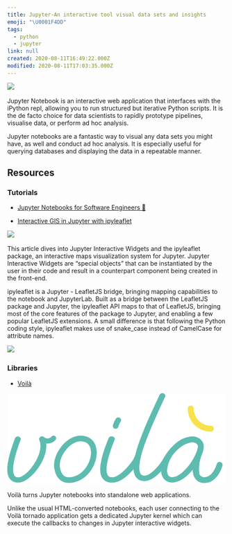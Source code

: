 ```yaml
---
title: Jupyter-An interactive tool visual data sets and insights
emoji: "\U0001F4DD"
tags:
  - python
  - jupyter
link: null
created: 2020-08-11T16:49:22.000Z
modified: 2020-08-11T17:03:35.000Z
---
```


![](http://jupyterlab.io/assets/jupyterpreview.png)

Jupyter Notebook is an interactive web application that interfaces with the iPython repl, allowing you to run structured but iterative Python scripts. It is the de facto choice for data scientists to rapidly prototype pipelines, visualise data, or perform ad hoc analysis.

Jupyter notebooks are a fantastic way to visual any data sets you might have, as well and conduct ad hoc analysis. It is especially useful for querying databases and displaying the data in a repeatable manner.

## Resources

### Tutorials

- [Jupyter Notebooks for Software Engineers 🚀](https://dev.to/tbutterwith/jupyter-notebooks-for-software-engineers-18m5)

- [Interactive GIS in Jupyter with ipyleaflet](https://blog.jupyter.org/interactive-gis-in-jupyter-with-ipyleaflet-52f9657fa7a)

![](https://miro.medium.com/max/700/1*a8s90I7Kj3DyBjmh_LjAaw.gif)

This article dives into Jupyter Interactive Widgets and the ipyleaflet package, an interactive maps visualization system for Jupyter. Jupyter Interactive Widgets are “special objects” that can be instantiated by the user in their code and result in a counterpart component being created in the front-end.

ipyleaflet is a Jupyter - LeafletJS bridge, bringing mapping capabilities to the notebook and JupyterLab. Built as a bridge between the LeafletJS package and Jupyter, the ipyleaflet API maps to that of LeafletJS, bringing most of the core features of the package to Jupyter, and enabling a few popular LeafletJS extensions. A small difference is that following the Python coding style, ipyleaflet makes use of snake_case instead of CamelCase for attribute names.

![](https://miro.medium.com/max/700/1*02DmPnByfXtPkeYnytNvfA.gif)

### Libraries

- [Voilà](https://github.com/voila-dashboards/voila)

![](https://github.com/voila-dashboards/voila/raw/master/docs/source/voila-logo.svg)

Voilà turns Jupyter notebooks into standalone web applications.

Unlike the usual HTML-converted notebooks, each user connecting to the Voilà tornado application gets a dedicated Jupyter kernel which can execute the callbacks to changes in Jupyter interactive widgets.
